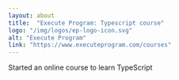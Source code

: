 ```yaml
---
layout: about
title:  "Execute Program: Typescript course"
logo: "/img/logos/ep-logo-icon.svg"
alt: "Execute Program"
link: "https://www.executeprogram.com/courses"
---
```


Started an online course to learn TypeScript
